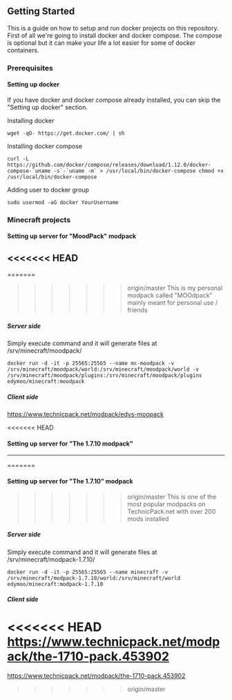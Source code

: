 ## Getting Started
This is a guide on how to setup and run docker projects on this repository. First of all we're going to install docker and docker compose. The compose is optional but it can make your life a lot easier for some of docker containers.


### Prerequisites
#### Setting up docker
If you have docker and docker compose already installed, you can skip the "Setting up docker" section.

Installing docker
```
wget -qO- https://get.docker.com/ | sh
```
Installing docker compose
```
curl -L https://github.com/docker/compose/releases/download/1.12.0/docker-compose-`uname -s`-`uname -m` > /usr/local/bin/docker-compose chmod +x /usr/local/bin/docker-compose
```

Adding user to docker group
```
sudo usermod -aG docker YourUsername
```

### Minecraft projects


#### Setting up server for "MoodPack" modpack
<<<<<<< HEAD
------
=======
>>>>>>> origin/master
This is my personal modpack called "MOOdpack" mainly meant for personal use / friends
##### Server side
Simply execute command and it will generate files at /srv/minecraft/moodpack/
```
docker run -d -it -p 25565:25565 --name mc-moodpack -v /srv/minecraft/moodpack/world:/srv/minecraft/moodpack/world -v /srv/minecraft/moodpack/plugins:/srv/minecraft/moodpack/plugins edymoo/minecraft:moodpack
```
##### Client side
https://www.technicpack.net/modpack/edys-moopack


<<<<<<< HEAD
#### Setting up server for "The 1.7.10 modpack"
------
=======
#### Setting up server for "The 1.7.10" modpack
>>>>>>> origin/master
This is one of the most popular modpacks on TechnicPack.net with over 200 mods installed
##### Server side
Simply execute command and it will generate files at /srv/minecraft/modpack-1.7.10/
```
docker run -d -it -p 25565:25565 --name minecraft -v /srv/minecraft/modpack-1.7.10/world:/srv/minecraft/world edymoo/minecraft:modpack-1.7.10
```
##### Client side
<<<<<<< HEAD
https://www.technicpack.net/modpack/the-1710-pack.453902
=======
https://www.technicpack.net/modpack/the-1710-pack.453902
>>>>>>> origin/master
